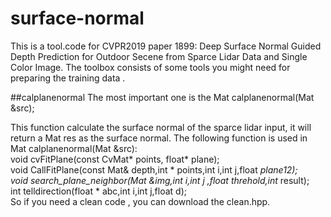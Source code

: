 # surface-normal
This is a tool.code for CVPR2019 paper 1899: Deep Surface Normal Guided Depth Prediction for Outdoor Secene from Sparce Lidar Data and Single Color Image.
The toolbox consists of some tools you might need for preparing the training data .  

 ##calplanenormal
The most important one is the  Mat calplanenormal(Mat &src);  

This function calculate the surface normal of the sparce lidar input, it will return a Mat res as the surface normal.
The following function is used in Mat calplanenormal(Mat &src):  
void cvFitPlane(const CvMat* points, float* plane);  
void CallFitPlane(const Mat& depth,int * points,int i,int j,float *plane12);  
void search_plane_neighbor(Mat &img,int i,int j ,float threhold,int* result);  
int telldirection(float * abc,int i,int j,float d);  
So if you need a clean code , you can download the clean.hpp.  
